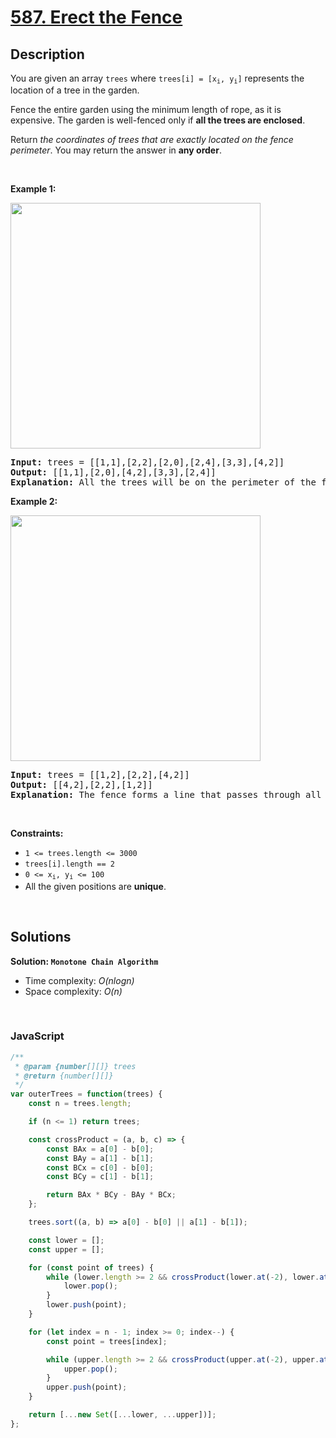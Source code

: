 # [587. Erect the Fence](https://leetcode.com/problems/erect-the-fence)

## Description

<div class="elfjS" data-track-load="description_content"><p>You are given an array <code>trees</code> where <code>trees[i] = [x<sub>i</sub>, y<sub>i</sub>]</code> represents the location of a tree in the garden.</p>

<p>Fence the entire garden using the minimum length of rope, as it is expensive. The garden is well-fenced only if <strong>all the trees are enclosed</strong>.</p>

<p>Return <em>the coordinates of trees that are exactly located on the fence perimeter</em>. You may return the answer in <strong>any order</strong>.</p>

<p>&nbsp;</p>
<p><strong class="example">Example 1:</strong></p>
<img alt="" src="https://assets.leetcode.com/uploads/2021/04/24/erect2-plane.jpg" style="width: 400px; height: 393px;">
<pre><strong>Input:</strong> trees = [[1,1],[2,2],[2,0],[2,4],[3,3],[4,2]]
<strong>Output:</strong> [[1,1],[2,0],[4,2],[3,3],[2,4]]
<strong>Explanation:</strong> All the trees will be on the perimeter of the fence except the tree at [2, 2], which will be inside the fence.
</pre>

<p><strong class="example">Example 2:</strong></p>
<img alt="" src="https://assets.leetcode.com/uploads/2021/04/24/erect1-plane.jpg" style="width: 400px; height: 393px;">
<pre><strong>Input:</strong> trees = [[1,2],[2,2],[4,2]]
<strong>Output:</strong> [[4,2],[2,2],[1,2]]
<strong>Explanation:</strong> The fence forms a line that passes through all the trees.
</pre>

<p>&nbsp;</p>
<p><strong>Constraints:</strong></p>

<ul>
	<li><code>1 &lt;= trees.length &lt;= 3000</code></li>
	<li><code>trees[i].length == 2</code></li>
	<li><code>0 &lt;= x<sub>i</sub>, y<sub>i</sub> &lt;= 100</code></li>
	<li>All the given positions are <strong>unique</strong>.</li>
</ul>
</div>

<p>&nbsp;</p>

## Solutions

**Solution: `Monotone Chain Algorithm`**
- Time complexity: <em>O(nlogn)</em>
- Space complexity: <em>O(n)</em>

<p>&nbsp;</p>

### **JavaScript**

```js
/**
 * @param {number[][]} trees
 * @return {number[][]}
 */
var outerTrees = function(trees) {
    const n = trees.length;

    if (n <= 1) return trees;

    const crossProduct = (a, b, c) => {
        const BAx = a[0] - b[0];
        const BAy = a[1] - b[1];
        const BCx = c[0] - b[0];
        const BCy = c[1] - b[1];

        return BAx * BCy - BAy * BCx;
    };

    trees.sort((a, b) => a[0] - b[0] || a[1] - b[1]);

    const lower = [];
    const upper = [];

    for (const point of trees) {
        while (lower.length >= 2 && crossProduct(lower.at(-2), lower.at(-1), point) < 0) {
            lower.pop();
        }
        lower.push(point);
    }

    for (let index = n - 1; index >= 0; index--) {
        const point = trees[index];

        while (upper.length >= 2 && crossProduct(upper.at(-2), upper.at(-1), point) < 0) {
            upper.pop();
        }
        upper.push(point);
    }

    return [...new Set([...lower, ...upper])];
};
```
